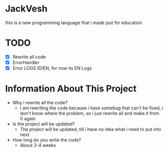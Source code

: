# JackVesh
this is a new programming language that i made just for education

# TODO
- [X] Rewrite all code
- [X] ErrorHandler
- [X] Error LOGS ID/EN, for now its EN Logs

# Information About This Project
- Why i rewrite all the code?
  - I am rewriting the code because i have somebug that can't be fixed, i don't know where the problem, so i just rewrite all and make it from 0 again
- Is the project will be updated?
  - The project will be updated, till i have no idea what i need to put into next
- How long do you write the code?
  - About 3-4 weeks
